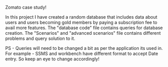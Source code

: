 Zomato case study!

In this project I have created a random database that includes data about users and users becoming gold members by paying a subscription fee to avail more features.
The "database code" file contains queries for database creation.
The "Scenarios" and "advanced scenarios" file contains different problems and query solution to it.

PS - Queries will need to be changed a bit as per the application its used in.
For example - SSMS and workbench have different format to accept Date entry. So keep an eye to change accordingly!
